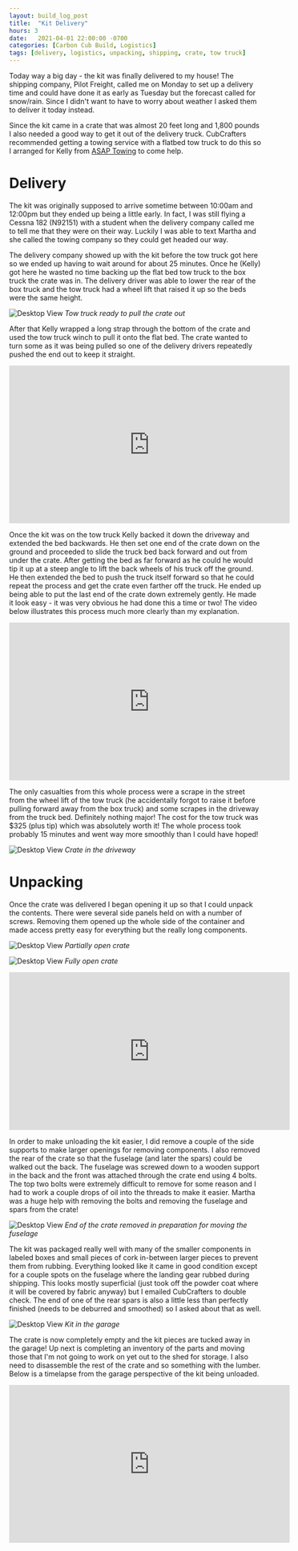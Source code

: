 ```yaml
---
layout: build_log_post
title:  "Kit Delivery"
hours: 3
date:   2021-04-01 22:00:00 -0700
categories: [Carbon Cub Build, Logistics]
tags: [delivery, logistics, unpacking, shipping, crate, tow truck]
---
```

Today way a big day - the kit was finally delivered to my house! The shipping company, Pilot Freight, called me on Monday to set up a delivery time and could have done it as early as Tuesday but the forecast called for snow/rain. Since I didn't want to have to worry about weather I asked them to deliver it today instead.

Since the kit came in a crate that was almost 20 feet long and 1,800 pounds I also needed a good way to get it out of the delivery truck. CubCrafters recommended getting a towing service with a flatbed tow truck to do this so I arranged for Kelly from [ASAP Towing](https://www.asaptowingdenver.com/) to come help.

# Delivery

The kit was originally supposed to arrive sometime between 10:00am and 12:00pm but they ended up being a little early. In fact, I was still flying a Cessna 182 (N92151) with a student when the delivery company called me to tell me that they were on their way. Luckily I was able to text Martha and she called the towing company so they could get headed our way.

The delivery company showed up with the kit before the tow truck got here so we ended up having to wait around for about 25 minutes. Once he (Kelly) got here he wasted no time backing up the flat bed tow truck to the box truck the crate was in. The delivery driver was able to lower the rear of the box truck and the tow truck had a wheel lift that raised it up so the beds were the same height.

![Desktop View](/assets/img/posts/2021-04-01-kit-delivery/tow_truck.png)
_Tow truck ready to pull the crate out_

After that Kelly wrapped a long strap through the bottom of the crate and used the tow truck winch to pull it onto the flat bed. The crate wanted to turn some as it was being pulled so one of the delivery drivers repeatedly pushed the end out to keep it straight.

<iframe width="560" height="315" src="https://www.youtube.com/embed/LFeH60O68M4" title="YouTube video player" frameborder="0" allow="accelerometer; autoplay; clipboard-write; encrypted-media; gyroscope; picture-in-picture" allowfullscreen></iframe>

Once the kit was on the tow truck Kelly backed it down the driveway and extended the bed backwards. He then set one end of the crate down on the ground and proceeded to slide the truck bed back forward and out from under the crate. After getting the bed as far forward as he could he would tip it up at a steep angle to lift the back wheels of his truck off the ground. He then extended the bed to push the truck itself forward so that he could repeat the process and get the crate even farther off the truck. He ended up being able to put the last end of the crate down extremely gently. He made it look easy - it was very obvious he had done this a time or two! The video below illustrates this process much more clearly than my explanation.

<iframe width="560" height="315" src="https://www.youtube.com/embed/IMZskZxhFLw" title="YouTube video player" frameborder="0" allow="accelerometer; autoplay; clipboard-write; encrypted-media; gyroscope; picture-in-picture" allowfullscreen></iframe>

The only casualties from this whole process were a scrape in the street from the wheel lift of the tow truck (he accidentally forgot to raise it before pulling forward away from the box truck) and some scrapes in the driveway from the truck bed. Definitely nothing major! The cost for the tow truck was $325 (plus tip) which was absolutely worth it! The whole process took probably 15 minutes and went way more smoothly than I could have hoped!

![Desktop View](/assets/img/posts/2021-04-01-kit-delivery/crate.png)
_Crate in the driveway_

# Unpacking

Once the crate was delivered I began opening it up so that I could unpack the contents. There were several side panels held on with a number of screws. Removing them opened up the whole side of the container and made access pretty easy for everything but the really long components.

![Desktop View](/assets/img/posts/2021-04-01-kit-delivery/partially_open_crate.png)
_Partially open crate_

![Desktop View](/assets/img/posts/2021-04-01-kit-delivery/fully_open_crate.png)
_Fully open crate_

<iframe width="560" height="315" src="https://www.youtube.com/embed/eNEqRAB-2Ak" title="YouTube video player" frameborder="0" allow="accelerometer; autoplay; clipboard-write; encrypted-media; gyroscope; picture-in-picture" allowfullscreen></iframe>

In order to make unloading the kit easier, I did remove a couple of the side supports to make larger openings for removing components. I also removed the rear of the crate so that the fuselage (and later the spars) could be walked out the back. The fuselage was screwed down to a wooden support in the back and the front was attached through the crate end using 4 bolts. The top two bolts were extremely difficult to remove for some reason and I had to work a couple drops of oil into the threads to make it easier. Martha was a huge help with removing the bolts and removing the fuselage and spars from the crate!

![Desktop View](/assets/img/posts/2021-04-01-kit-delivery/crate_end_removed.png)
_End of the crate removed in preparation for moving the fuselage_

The kit was packaged really well with many of the smaller components in labeled boxes and small pieces of cork in-between larger pieces to prevent them from rubbing. Everything looked like it came in good condition except for a couple spots on the fuselage where the landing gear rubbed during shipping. This looks mostly superficial (just took off the powder coat where it will be covered by fabric anyway) but I emailed CubCrafters to double check. The end of one of the rear spars is also a little less than perfectly finished (needs to be deburred and smoothed) so I asked about that as well.

![Desktop View](/assets/img/posts/2021-04-01-kit-delivery/kit_in_garage.png)
_Kit in the garage_

The crate is now completely empty and the kit pieces are tucked away in the garage! Up next is completing an inventory of the parts and moving those that I'm not going to work on yet out to the shed for storage. I also need to disassemble the rest of the crate and so something with the lumber. Below is a timelapse from the garage perspective of the kit being unloaded.

<iframe width="560" height="315" src="https://www.youtube.com/embed/tbQrdXWqneU" title="YouTube video player" frameborder="0" allow="accelerometer; autoplay; clipboard-write; encrypted-media; gyroscope; picture-in-picture" allowfullscreen></iframe>